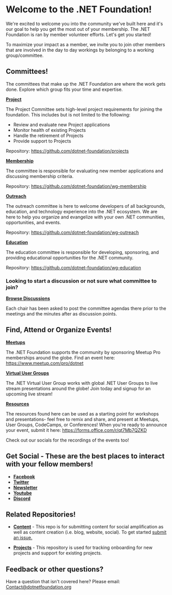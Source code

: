 # Welcome to the .NET Foundation! 

We're excited to welcome you into the community we've built here and it's our goal to help you get the most out of your membership. The .NET Foundation is ran by member volunteer efforts.  Let's get you started! 

To maximize your impact as a member, we invite you to join other members that are involved in the day to day workings by belonging to a working group/committee.

## Committees!

The committees that make up the .NET Foundation are where the work gets done.  Explore which group fits your time and expertise.

[__Project__](https://github.com/dotnet-foundation/projects#readme)

The Project Committee sets high-level project requirements for joining the foundation. This includes but is not limited to the following:
* Review and evaluate new Project applications
* Monitor health of existing Projects
* Handle the retirement of Projects
* Provide support to Projects

Repository: https://github.com/dotnet-foundation/projects

[__Membership__](https://github.com/dotnet-foundation/wg-membership#readme)

The committee is responsible for evaluating new member applications and discussing membership criteria. 

Repository: https://github.com/dotnet-foundation/wg-membership

[__Outreach__](https://github.com/dotnet-foundation/wg-outreach#readme)

The outreach committee is here to welcome developers of all backgrounds, education, and technology experience into the .NET ecosystem. We are here to help you organize and evangelize with your own .NET communities, opportunities, and events. 

Repository: https://github.com/dotnet-foundation/wg-outreach


[__Education__](https://github.com/dotnet-foundation/wg-education#readme)

The education committee is responsible for developing, sponsoring, and providing educational opportunities for the .NET community.

Repository: https://github.com/dotnet-foundation/wg-education


### Looking to start a discussion or not sure what committee to join? 
[__Browse Discussions__](https://github.com/dotnet-foundation/Home/discussions)

Each chair has been asked to post the committee agendas there prior to the meetings and the minutes after as discussion points. 




## Find, Attend or Organize Events!

[__Meetups__](https://dotnetfoundation.org/community/meetups)

 The .NET Foundation supports the community by sponsoring Meetup Pro memberships around the globe. 
 Find an event here: https://www.meetup.com/pro/dotnet

[__Virtual User Groups__](https://www.meetup.com/dotnet-virtual-user-group/)

The .NET Virtual User Group works with global .NET User Groups to live stream presentations around the globe! Join today and signup for an upcoming live stream!
 
[__Resources__](https://dotnetfoundation.org/community/resources)

 The resources found here can be used as a starting point for workshops and presentations- feel free to remix and share, and present at Meetups, User Groups, CodeCamps, or Conferences! When you're ready to announce your event, submit it here: https://forms.office.com/r/qt7Mb7QZKD

Check out our socials for the recordings of the events too! 

## Get Social -  These are the best places to interact with your fellow members!

* [__Facebook__](https://www.facebook.com/dotnetfoundation/) 
* [__Twitter__](https://twitter.com/dotnetfdn) 
* [__Newsletter__](https://dotnetfoundation.us12.list-manage.com/subscribe?u=9d9421a5cbd70d03dc69dc918&id=0d416ef7e3)
* [__Youtube__](https://www.youtube.com/c/NETFoundation)
* [__Discord__](https://discord.gg/EFPgKwyFqF)




## Related Repositories!

* [__Content__](https://github.com/dotnet-foundation/content) - This repo is for submitting content for social amplification as well as content creation (i.e. blog, website, social). To get started [submit an issue.](https://github.com/dotnet-foundation/content/issues/new/choose) 

* [__Projects__](https://github.com/dotnet-foundation/projects) - This repository is used for tracking onboarding for new projects and support for existing projects.



## Feedback or other questions?

Have a question that isn't covered here?
Please email: Contact@dotnetfoundation.org
